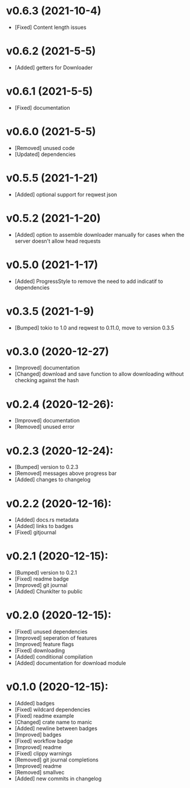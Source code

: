# v0.6.3 (2021-10-4)
- [Fixed] Content length issues
# v0.6.2 (2021-5-5)
- [Added] getters for Downloader

# v0.6.1 (2021-5-5)
- [Fixed] documentation

# v0.6.0 (2021-5-5)
- [Removed] unused code
- [Updated] dependencies

# v0.5.5 (2021-1-21)
- [Added] optional support for reqwest json

# v0.5.2 (2021-1-20)
- [Added] option to assemble downloader manually for cases when the server doesn't allow head requests

# v0.5.0 (2021-1-17)
- [Added] ProgressStyle to remove the need to add indicatif to dependencies

# v0.3.5 (2021-1-9)
- [Bumped] tokio to 1.0 and reqwest to 0.11.0, move to version 0.3.5

# v0.3.0 (2020-12-27)
- [Improved] documentation
- [Changed] download and save function to allow downloading without checking against the hash

# v0.2.4 (2020-12-26):
- [Improved] documentation
- [Removed] unused error


# v0.2.3 (2020-12-24):
- [Bumped] version to 0.2.3
- [Removed] messages above progress bar
- [Added] changes to changelog


# v0.2.2 (2020-12-16):
- [Added] docs.rs metadata
- [Added] links to badges
- [Fixed] gitjournal

# v0.2.1 (2020-12-15):
- [Bumped] version to 0.2.1
- [Fixed] readme badge
- [Improved] git journal
- [Added] ChunkIter to public


# v0.2.0 (2020-12-15):
- [Fixed] unused dependencies
- [Improved] seperation of features
- [Improved] feature flags
- [Fixed] downloading
- [Added] conditional compilation
- [Added] documentation for download module


# v0.1.0 (2020-12-15):
- [Added] badges
- [Fixed] wildcard dependencies
- [Fixed] readme example
- [Changed] crate name to manic
- [Added] newline between badges
- [Improved] badges
- [Fixed] workflow badge
- [Improved] readme
- [Fixed] clippy warnings
- [Removed] git journal completions
- [Improved] readme
- [Removed] smallvec
- [Added] new commits in changelog

